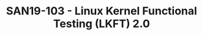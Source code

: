 ---
categories:
- san19
description: The LKFT project exists to serve kernel developers and the kernel development
  community.<br /> <br /> In the roughly two years that LKFT has existed, we have
  run over 60 million tests and sent hundreds of bug reports and patches upstream.<br
  /> <br /> Based on what has worked well for us, and what hasnt, we are in the middle
  of a large refactor of our build and boot processes. The result will allow us to
  build and test more kernels, more quickly, with much more variety and granularity.<br
  /> <br /> Looking forward, there will be a focus on custom reporting and analytics
  that will allow us to get the precise data that kernel developers and communities
  need to make their jobs easier.<br /> <br /> <br /> <br />
image:
  featured: 'true'
  path: /assets/images/featured-images/san19/SAN19-103.png
session_attendee_num: '42'
session_id: SAN19-103
session_room: Pacific Room (Keynote)
session_slot:
  end_time: '2019-09-23 14:25:00'
  start_time: '2019-09-23 14:00:00'
session_speakers:
- speaker_bio: Dan delights developers and users by focusing on good tools and great
    automation. You can usually find him writing documentation, tests, and yaml. So
    much yaml.
  speaker_company: Linaro
  speaker_image: /assets/images/speakers/san19/dan-rue.jpg
  speaker_location: Carver, MN
  speaker_name: Dan Rue
  speaker_position: Managing Tech Lead, LKFT
  speaker_url: ''
  speaker_username: danrue
session_track: Validation and CI
tag: session
tags:
- Linux Kernel
title: SAN19-103 - Linux Kernel Functional Testing (LKFT) 2.0
---